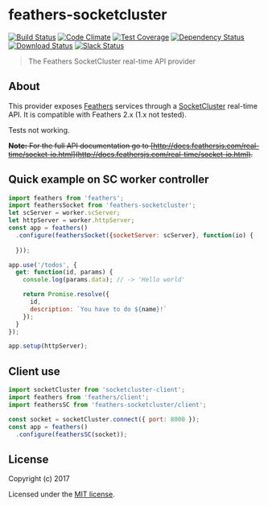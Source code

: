 # feathers-socketcluster

[![Build Status](https://travis-ci.org/feathersjs/feathers-socketio.png?branch=master)](https://travis-ci.org/feathersjs/feathers-socketio)
[![Code Climate](https://codeclimate.com/github/feathersjs/feathers-socketio/badges/gpa.svg)](https://codeclimate.com/github/feathersjs/feathers-socketio)
[![Test Coverage](https://codeclimate.com/github/feathersjs/feathers-socketio/badges/coverage.svg)](https://codeclimate.com/github/feathersjs/feathers-socketio/coverage)
[![Dependency Status](https://img.shields.io/david/feathersjs/feathers-socketio.svg?style=flat-square)](https://david-dm.org/feathersjs/feathers-socketio)
[![Download Status](https://img.shields.io/npm/dm/feathers-socketio.svg?style=flat-square)](https://www.npmjs.com/package/feathers-socketio)
[![Slack Status](http://slack.feathersjs.com/badge.svg)](http://slack.feathersjs.com)

> The Feathers SocketCluster real-time API provider

## About

This provider exposes [Feathers](http://feathersjs.com) services through a [SocketCluster](http://socketcluster.io/) real-time API. It is compatible with Feathers 2.x (1.x not tested).

Tests not working.

~~__Note:__ For the full API documentation go to [http://docs.feathersjs.com/real-time/socket-io.html](http://docs.feathersjs.com/real-time/socket-io.html).~~

## Quick example on SC worker controller

```js
import feathers from 'feathers';
import feathersSocket from 'feathers-socketcluster';
let scServer = worker.scServer;
let httpServer = worker.httpServer;
const app = feathers()
  .configure(feathersSocket({socketServer: scServer}, function(io) {
    
  }));

app.use('/todos', {
  get: function(id, params) {
    console.log(params.data); // -> 'Hello world'

    return Promise.resolve({
      id,
      description: `You have to do ${name}!`
    });
  }
});

app.setup(httpServer);
```

## Client use

```js
import socketCluster from 'socketcluster-client';
import feathers from 'feathers/client';
import feathersSC from 'feathers-socketcluster/client';

const socket = socketCluster.connect({ port: 8000 });
const app = feathers()
  .configure(feathersSC(socket));
```

## License

Copyright (c) 2017

Licensed under the [MIT license](LICENSE).
